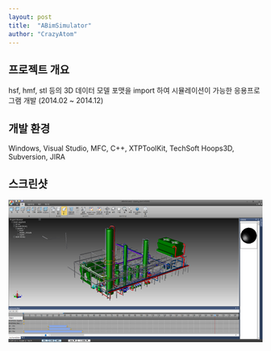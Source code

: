 ```yaml
---
layout: post
title:  "ABimSimulator"
author: "CrazyAtom"
---
```


## 프로젝트 개요
hsf, hmf, stl 등의 3D 데이터 모델 포맷을 import 하여 시뮬레이션이 가능한 응용프로그램 개발 (2014.02 ~ 2014.12)

## 개발 환경
Windows, Visual Studio, MFC, C++, XTPToolKit, TechSoft Hoops3D, Subversion, JIRA

## 스크린샷
![1](https://github.com/CrazyAtom/crazyatom.github.io/blob/master/_img/abimsimulator/1.png?raw=true)